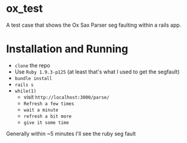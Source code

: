 ox_test
=======

A test case that shows the Ox Sax Parser seg faulting within a rails app. 

Installation and Running
========================

* `clone` the repo
* Use `Ruby 1.9.3-p125` (at least that's what I used to get the segfault)
* `bundle install`
* `rails s`
* `while(1)`
  * visit `http://localhost:3000/parse/` 
  * `Refresh a few times`
  * `wait a minute`
  * `refresh a bit more`
  * `give it some time`

Generally within ~5 minutes I'll see the ruby seg fault
